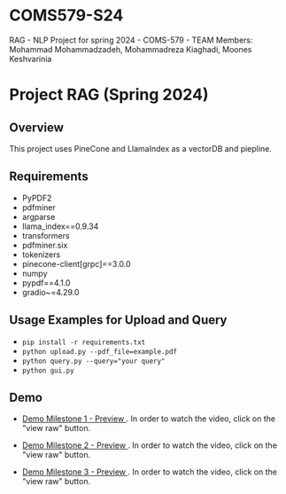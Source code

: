# COMS579-S24
RAG - NLP Project for spring 2024 - COMS-579 - TEAM Members: Mohammad Mohammadzadeh, Mohammadreza Kiaghadi, Moones Keshvarinia

# Project RAG (Spring 2024)


## Overview

This project uses PineCone and  LlamaIndex as a  vectorDB and piepline.

## Requirements 
- PyPDF2
- pdfminer
- argparse
- llama_index==0.9.34
- transformers
- pdfminer.six
- tokenizers
- pinecone-client[grpc]==3.0.0
- numpy
- pypdf==4.1.0
- gradio~=4.29.0


## Usage Examples for Upload and Query
- `pip install -r requirements.txt` 
- `python upload.py --pdf_file=example.pdf`
- `python query.py --query="your query"`
- `python gui.py`


## Demo
- [Demo Milestone 1 - Preview ](https://github.com/mohammadzadeh74/NLP-project/blob/main/Part1.mp4/) . In order to watch the video, click on the "view raw" button.
  
- [Demo Milestone 2 - Preview ](https://github.com/mohammadzadeh74/NLP-project/blob/main/part2.mp4/) . In order to watch the video, click on the "view raw" button.

- [Demo Milestone 3 - Preview ](Part3_GUI_demo.mp4) . In order to watch the video, click on the "view raw" button.
